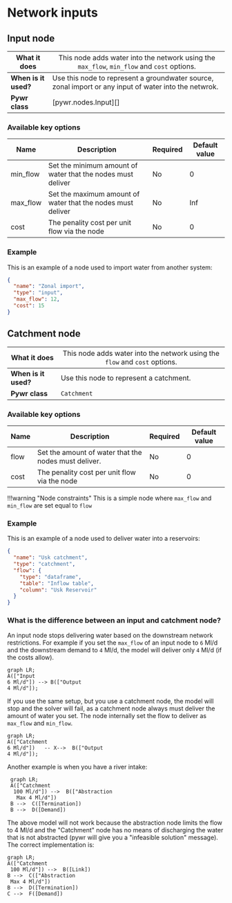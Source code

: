 # Network inputs

## Input node
| What it does         | <span style="font-weight:normal;">This node adds water into the network using the `max_flow`, `min_flow` and `cost` options.</span> |
|----------------------|-------------------------------------------------------------------------------------------------------------------------------------|
| **When is it used?** | Use this node to represent a groundwater source, zonal import or any input of water into the netwrok.                               |
| **Pywr class**       | [pywr.nodes.Input][]                                                                                                                |
                                                                                                                                  

### Available key options

| Name     | Description                                                 | Required | Default value |
|----------|-------------------------------------------------------------|----------|---------------|
| min_flow | Set the minimum amount of water that the nodes must deliver | No       | 0             |
| max_flow | Set the maximum amount of water that the nodes must deliver | No       | Inf           |
| cost     | The penality cost per unit flow via the node                | No       | 0             |


### Example
This is an example of a node used to import water from another system:
```json
{  
  "name": "Zonal import",  
  "type": "input",  
  "max_flow": 12,  
  "cost": 15
}
```

## Catchment node
| What it does         | <span style="font-weight:normal;">This node adds water into the network using the `flow` and `cost` options.</span> |
|----------------------|---------------------------------------------------------------------------------------------------------------------|
| **When is it used?** | Use this node to represent a catchment.                                                                             |
| **Pywr class**       | `Catchment`                                                                                                         |
                                                                                                                                  
### Available key options

| Name | Description                                          | Required | Default value |
|------|------------------------------------------------------|----------|---------------|
| flow | Set the amount of water that the nodes must deliver. | No       | 0             |
| cost | The penality cost per unit flow via the node         | No       | 0             |

!!!warning "Node constraints"
    This is a simple node where `max_flow` and `min_flow` are set equal to `flow`

### Example
This is an example of a node used to deliver water into a reservoirs:
```json
{  
  "name": "Usk catchment",  
  "type": "catchment",  
  "flow": {  
    "type": "dataframe",  
    "table": "Inflow table",  
    "column": "Usk Reservoir"  
  }
}
```

### What is the difference between an input and catchment node?
An input node stops delivering water based on the downstream network restrictions. For example if 
you set the `max_flow` of an input node to `6` Ml/d and the downstream  demand to `4` Ml/d, the model will 
deliver only `4` Ml/d (if the costs allow).

```mermaid
graph LR;
A(["Input
6 Ml/d"]) --> B(["Output 
4 Ml/d"]);
```


If you use the same setup, but you use a catchment node, the model will stop and the solver will fail, as
a catchment node always must deliver the amount of water you set. The node internally set the flow to deliver as
`max_flow` and `min_flow`. 

```mermaid
graph LR;
A(["Catchment 
6 Ml/d"])   -- X-->  B(["Output 
4 Ml/d"]);
```

Another example is when you have a river intake:

```mermaid
 graph LR;
 A(["Catchment 
  100 Ml/d"]) -->  B(["Abstraction
   Max 4 Ml/d"])
 B -->  C([Termination])
 B -->  D([Demand])
```

The above model will not work because the abstraction node limits the flow to
4 Ml/d and the "Catchment" node has no means of discharging the water that is not
abstracted (pywr will give you a "infeasible solution" message). The correct implementation is:

```mermaid
graph LR;
A(["Catchment
 100 Ml/d"]) -->  B([Link])
B -->  C(["Abstraction
 Max 4 Ml/d"])
B -->  D([Termination])
C -->  F([Demand])
```

